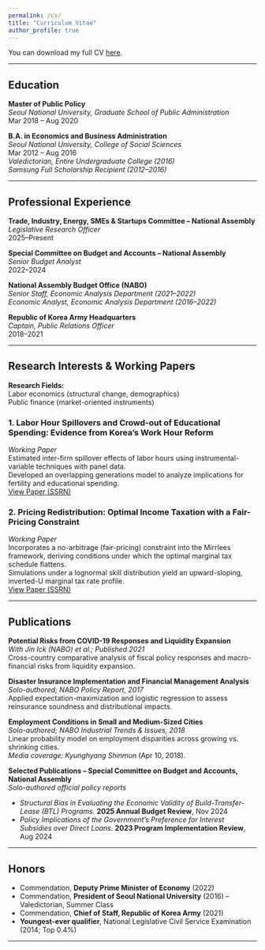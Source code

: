 ```yaml
---
permalink: /cv/
title: "Curriculum Vitae"
author_profile: true
---
```


You can download my full CV [here](../files/Junghwan_Kim_CV.pdf).

---

## Education

**Master of Public Policy**  
*Seoul National University, Graduate School of Public Administration*  
Mar 2018 – Aug 2020  

**B.A. in Economics and Business Administration**  
*Seoul National University, College of Social Sciences*  
Mar 2012 – Aug 2016  
*Valedictorian, Entire Undergraduate College (2016)*  
*Samsung Full Scholarship Recipient (2012–2016)*  

---

## Professional Experience

**Trade, Industry, Energy, SMEs & Startups Committee – National Assembly**  
*Legislative Research Officer*  
2025–Present  

**Special Committee on Budget and Accounts – National Assembly**  
*Senior Budget Analyst*  
2022–2024  

**National Assembly Budget Office (NABO)**  
*Senior Staff, Economic Analysis Department (2021–2022)*  
*Economic Analyst, Economic Analysis Department (2016–2022)*  

**Republic of Korea Army Headquarters**  
*Captain, Public Relations Officer*  
2018–2021  

---

## Research Interests & Working Papers

**Research Fields:**  
Labor economics (structural change, demographics)  
Public finance (market-oriented instruments)

### **1. Labor Hour Spillovers and Crowd-out of Educational Spending: Evidence from Korea’s Work Hour Reform**  
*Working Paper*  
Estimated inter-firm spillover effects of labor hours using instrumental-variable techniques with panel data.  
Developed an overlapping generations model to analyze implications for fertility and educational spending.  
[View Paper (SSRN)](https://papers.ssrn.com/sol3/papers.cfm?abstract_id=5214642)

### **2. Pricing Redistribution: Optimal Income Taxation with a Fair-Pricing Constraint**  
*Working Paper*  
Incorporates a no-arbitrage (fair-pricing) constraint into the Mirrlees framework, deriving conditions under which the optimal marginal tax schedule flattens.  
Simulations under a lognormal skill distribution yield an upward-sloping, inverted-U marginal tax rate profile.  
[View Paper (SSRN)](https://papers.ssrn.com/sol3/papers.cfm?abstract_id=5589992)

---

## Publications

**Potential Risks from COVID-19 Responses and Liquidity Expansion**  
*With Jin Ick (NABO) et al.; Published 2021*  
Cross-country comparative analysis of fiscal policy responses and macro-financial risks from liquidity expansion.  

**Disaster Insurance Implementation and Financial Management Analysis**  
*Solo-authored; NABO Policy Report, 2017*  
Applied expectation-maximization and logistic regression to assess reinsurance soundness and distributional impacts.  

**Employment Conditions in Small and Medium-Sized Cities**  
*Solo-authored; NABO Industrial Trends & Issues, 2018*  
Linear probability model on employment disparities across growing vs. shrinking cities.  
*Media coverage:* _Kyunghyang Shinmun_ (Apr 10, 2018).  

**Selected Publications – Special Committee on Budget and Accounts, National Assembly**  
*Solo-authored official policy reports*  
- *Structural Bias in Evaluating the Economic Validity of Build-Transfer-Lease (BTL) Programs.* **2025 Annual Budget Review**, Nov 2024  
- *Policy Implications of the Government’s Preference for Interest Subsidies over Direct Loans.* **2023 Program Implementation Review**, Aug 2024  

---

## Honors

- Commendation, **Deputy Prime Minister of Economy** (2022)  
- Commendation, **President of Seoul National University** (2016) – Valedictorian, Summer Class  
- Commendation, **Chief of Staff, Republic of Korea Army** (2021)  
- **Youngest-ever qualifier**, National Legislative Civil Service Examination (2014; Top 0.4%)  

---

